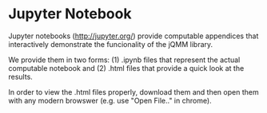 # Jupyter Notebook

Jupyter notebooks (http://jupyter.org/) provide computable appendices that interactively demonstrate the funcionality of the jQMM library.

We provide them in two forms: (1) .ipynb files that represent the actual computable notebook and (2) .html files that provide a quick look at the results. 

In order to view the .html files properly, download them and then open them with any modern browswer (e.g. use "Open File.." in chrome).
